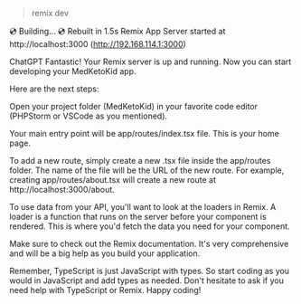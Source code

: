 > remix dev

💿 Building...
💿 Rebuilt in 1.5s
Remix App Server started at http://localhost:3000 (http://192.168.114.1:3000)

ChatGPT
Fantastic! Your Remix server is up and running. Now you can start developing your MedKetoKid app.

Here are the next steps:

Open your project folder (MedKetoKid) in your favorite code editor (PHPStorm or VSCode as you mentioned).

Your main entry point will be app/routes/index.tsx file. This is your home page.

To add a new route, simply create a new .tsx file inside the app/routes folder. The name of the file will be the URL of the new route. For example, creating app/routes/about.tsx will create a new route at http://localhost:3000/about.

To use data from your API, you'll want to look at the loaders in Remix. A loader is a function that runs on the server before your component is rendered. This is where you'd fetch the data you need for your component.

Make sure to check out the Remix documentation. It's very comprehensive and will be a big help as you build your application.

Remember, TypeScript is just JavaScript with types. So start coding as you would in JavaScript and add types as needed. Don't hesitate to ask if you need help with TypeScript or Remix. Happy coding!